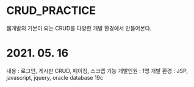 # CRUD_PRACTICE
웹개발의 기본이 되는 CRUD를 다양한 개발 환경에서 만들어본다.

# 2021. 05. 16
내용 : 로그인, 게시판 CRUD, 페이징, 스크랩 기능
개발인원 : 1명
개발 환경 : JSP, javascript, jquery, oracle database 19c
